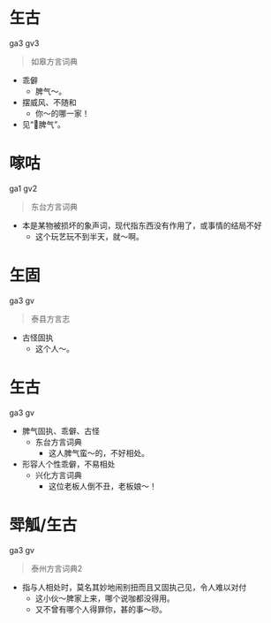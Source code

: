 # 玍古
ga3 gv3
> 如皋方言词典
- 乖僻
  - 脾气～。
- 摆威风、不随和
  - 你～的哪一家！
- 见“𠢤脾气”。

# 𠺢咕
ga1 gv2
> 东台方言词典
- 本是某物被损坏的象声词，现代指东西没有作用了，或事情的结局不好
  - 这个玩艺玩不到半天，就～啊。

# 玍固
ga3 gv
> 泰县方言志
- 古怪固执
  - 这个人～。

# 玍古
ga3 gv
+ 脾气固执、乖僻、古怪
  * 东台方言词典
    - 这人脾气蛮～的，不好相处。
+ 形容人个性乖僻，不易相处
  * 兴化方言词典
    - 这位老板人倒不丑，老板娘～！

# 斝觚/玍古
ga3 gv
> 泰州方言词典2
- 指与人相处时，莫名其妙地闹别扭而且又固执己见，令人难以对付
  - 这小伙～脾家上来，哪个说咖都没得用。
  - 又不曾有哪个人得罪你，甚的事～唦。
